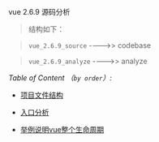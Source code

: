 vue 2.6.9 源码分析

>结构如下：

>`vue_2.6.9_source`  ---->> codebase

>`vue_2.6.9_analyze` ---->> analyze

*Table of Content （`by order`）:*

* [项目文件结构](../vue2.6.9源码解读/vue_2.6.9_analyze/项目文件结构.md)

* [入口分析](../vue2.6.9源码解读/vue_2.6.9_analyze/入口分析.md)

* [举例说明vue整个生命周期](../vue2.6.9源码解读/vue_2.6.9_analyze/举例说明vue整个生命周期.md)



    